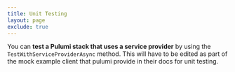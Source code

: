 ```yaml
---
title: Unit Testing
layout: page
exclude: true
---
```


You can **test a Pulumi stack that uses a service provider** by using the `TestWithServiceProviderAsync` method. This will have to be edited as part of the mock example client that pulumi provide in their docs for unit testing.